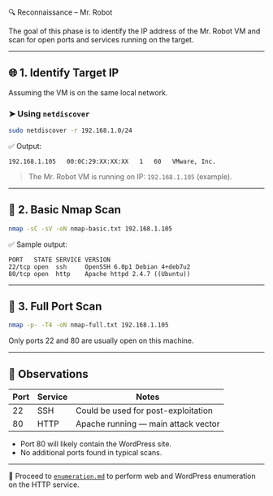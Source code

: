 🔍 Reconnaissance – Mr. Robot

The goal of this phase is to identify the IP address of the Mr. Robot VM and scan for open ports and services running on the target.

---

## 🌐 1. Identify Target IP

Assuming the VM is on the same local network.

### ➤ Using `netdiscover`
```bash
sudo netdiscover -r 192.168.1.0/24
````

✅ Output:

```
192.168.1.105   00:0C:29:XX:XX:XX   1   60   VMware, Inc.
```

> The Mr. Robot VM is running on IP: `192.168.1.105` (example).

---

## 🔎 2. Basic Nmap Scan

```bash
nmap -sC -sV -oN nmap-basic.txt 192.168.1.105
```

✅ Sample output:

```
PORT   STATE SERVICE VERSION
22/tcp open  ssh     OpenSSH 6.0p1 Debian 4+deb7u2
80/tcp open  http    Apache httpd 2.4.7 ((Ubuntu))
```

---

## 🚪 3. Full Port Scan

```bash
nmap -p- -T4 -oN nmap-full.txt 192.168.1.105
```

Only ports 22 and 80 are usually open on this machine.

---

## 🧠 Observations

| Port | Service | Notes                               |
| ---- | ------- | ----------------------------------- |
| 22   | SSH     | Could be used for post-exploitation |
| 80   | HTTP    | Apache running — main attack vector |

* Port 80 will likely contain the WordPress site.
* No additional ports found in typical scans.

---

📂 Proceed to [`enumeration.md`](./enumeration.md) to perform web and WordPress enumeration on the HTTP service.
